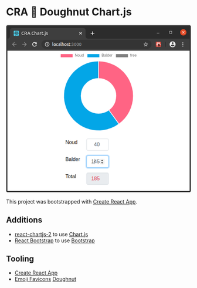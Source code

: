# CRA 🍩 Doughnut Chart.js

![doughnut-chart](./docs/doughnut-chart.png?raw=true "doughnut-chart")

This project was bootstrapped with [Create React App](https://create-react-app.dev).

## Additions

- [react-chartjs-2](http://jerairrest.github.io/react-chartjs-2) to use [Chart.js](https://www.chartjs.org)
- [React Bootstrap](https://react-bootstrap.github.io) to use [Bootstrap](https://getbootstrap.com)

## Tooling

- [Create React App](https://github.com/noud/cra-chartjs/blob/master/README_CRA.md)
- [Emoji Favicons](https://favicon.io/emoji-favicons) [Doughnut](https://favicon.io/emoji-favicons/doughnut)